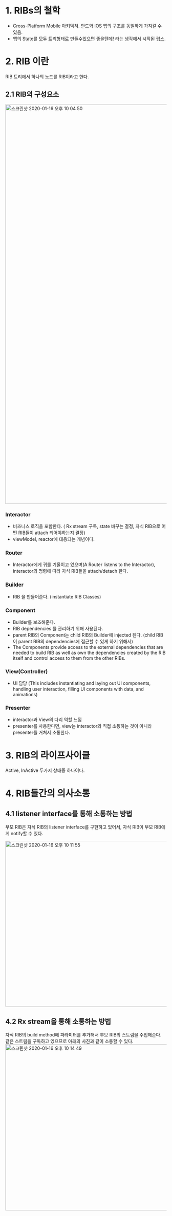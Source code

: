 # 1. RIBs의 철학

- Cross-Platform Mobile 아키텍쳐. 안드와 iOS 앱의 구조를 동일하게 가져갈 수 있음.
- 앱의 State를 모두 트리형태로 만들수있으면 좋을텐데! 라는 생각에서 시작된 립스.


# 2. RIB 이란 

RIB 트리에서 하나의 노드를 RIB이라고 한다. 

## 2.1 RIB의 구성요소 

<img width="1242" alt="스크린샷 2020-01-16 오후 10 04 50" src="https://user-images.githubusercontent.com/9502063/72527483-3a305d80-38ac-11ea-8f1f-71ab5a5655bf.png">


### Interactor

- 비즈니스 로직을 포함한다. ( Rx stream 구독, state 바꾸는 결정, 자식 RIB으로 어떤 RIB들이 attach 되어야하는지 결정)
- viewModel, reactor에 대응되는 개념이다. 

### Router

- Interactor에게 귀를 기울이고 있으며(A Router listens to the Interactor), interactor의 명령에 따라 자식 RIB들을 attach/detach 한다.

### Builder

- RIB 을 만들어준다. (instantiate RIB Classes)

### Component

- Builder를 보조해준다.
- RIB dependencies 를 관리하기 위해 사용된다.
- parent RIB의 Component는 child RIB의 Builder에 injected 된다. (child RIB이 parent RIB의 dependencies에 접근할 수 있게 하기 위해서)
- The Components provide access to the external dependencies that are needed to build  RIB as well as own the dependencies created by the RIB itself and control access to them from the other RIBs.

### View(Controller)

- UI 담당 (This includes instantiating and laying out UI components, handling user interaction, filling UI components with data, and animations)

### Presenter

- interactor과 View의 다리 역할 느낌
- presenter를 사용한다면, view는 interactor와 직접 소통하는 것이 아니라 presenter를 거쳐서 소통한다. 


# 3. RIB의 라이프사이클 
Active, InActive 두가지 상태중 하나이다. 


# 4. RIB들간의 의사소통

## 4.1 listener interface를 통해 소통하는 방법
부모 RIB은 자식 RIB의 listener interface를 구현하고 있어서, 자식 RIB이 부모 RIB에게 notify할 수 있다.

<img width="515" alt="스크린샷 2020-01-16 오후 10 11 55" src="https://user-images.githubusercontent.com/9502063/72527931-36510b00-38ad-11ea-86cf-7fb5e8c0e657.png">


## 4.2 Rx stream을 통해 소통하는 방법 
자식 RIB의 build method에 파라미터를 추가해서 부모 RIB의 스트림을 주입해준다. 같은 스트림을 구독하고 있으므로 아래의 사진과 같이 소통할 수 있다.  
<img width="517" alt="스크린샷 2020-01-16 오후 10 14 49" src="https://user-images.githubusercontent.com/9502063/72528102-9e075600-38ad-11ea-9a44-ef25ea88c221.png">
